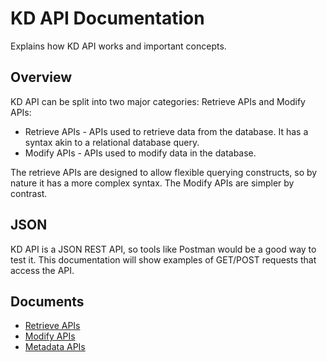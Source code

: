 # KD API Documentation

Explains how KD API works and important concepts.

## Overview

KD API can be split into two major categories: Retrieve APIs and Modify APIs:
* Retrieve APIs - APIs used to retrieve data from the database. It has a syntax akin to a relational database query.
* Modify APIs - APIs used to modify data in the database.

The retrieve APIs are designed to allow flexible querying constructs, so by nature it has a more complex syntax. The Modify APIs are simpler by contrast.

## JSON

KD API is a JSON REST API, so tools like Postman would be a good way to test it. This documentation will show examples of GET/POST requests that access the API.

## Documents

* [Retrieve APIs](retrieve/README.md)
* [Modify APIs](modify/README.md)
* [Metadata APIs](metadata/README.md)
